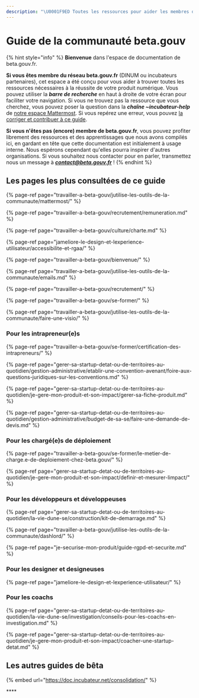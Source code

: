 ```yaml
---
description: "\U0001F9ED Toutes les ressources pour aider les membres de la communauté à s'y retrouver dans l'organisation beta.gouv.fr."
---
```


# Guide de la communauté beta.gouv

{% hint style="info" %}
**Bienvenue** dans l'espace de documentation de beta.gouv.fr. 

**Si vous êtes membre du réseau beta.gouv.fr** \(DINUM ou incubateurs partenaires\), cet espace a été conçu pour vous aider à trouver toutes les ressources nécessaires à la réussite de votre produit numérique.  Vous pouvez utiliser la _**barre de recherche**_ en haut à droite de votre écran pour faciliter votre navigation. Si vous ne trouvez pas la ressource que vous cherchez, vous pouvez poser la question dans la _**chaîne ~incubateur-help**_ de [notre espace Mattermost](travailler-a-beta-gouv/jutilise-les-outils-de-la-communaute/mattermost/). Si vous repérez une erreur, vous pouvez [la corriger et contribuer à ce guide](travailler-a-beta-gouv/jutilise-les-outils-de-la-communaute/gitbook/comment-contribuer-a-cette-documentation.md). 

**Si vous n'êtes pas \(encore\) membre de beta.gouv.fr**, vous pouvez profiter librement des ressources et des apprentissages que nous avons compilés ici, en gardant en tête que cette documentation est initialement à usage interne. Nous espérons cependant qu'elles pourra inspirer d'autres organisations. Si vous souhaitez nous contacter pour en parler, transmettez nous un message à _**contact@beta.gouv.fr**_ !
{% endhint %}

## Les pages les plus consultées de ce guide

{% page-ref page="travailler-a-beta-gouv/jutilise-les-outils-de-la-communaute/mattermost/" %}

{% page-ref page="travailler-a-beta-gouv/recrutement/remuneration.md" %}

{% page-ref page="travailler-a-beta-gouv/culture/charte.md" %}

{% page-ref page="jameliore-le-design-et-lexperience-utilisateur/accessibilite-et-rgaa/" %}

{% page-ref page="travailler-a-beta-gouv/bienvenue/" %}

{% page-ref page="travailler-a-beta-gouv/jutilise-les-outils-de-la-communaute/emails.md" %}

{% page-ref page="travailler-a-beta-gouv/recrutement/" %}

{% page-ref page="travailler-a-beta-gouv/se-former/" %}

{% page-ref page="travailler-a-beta-gouv/jutilise-les-outils-de-la-communaute/faire-une-visio/" %}

### Pour les intrapreneur\(e\)s

{% page-ref page="travailler-a-beta-gouv/se-former/certification-des-intrapreneurs/" %}

{% page-ref page="gerer-sa-startup-detat-ou-de-territoires-au-quotidien/gestion-administrative/etablir-une-convention-avenant/foire-aux-questions-juridiques-sur-les-conventions.md" %}

{% page-ref page="gerer-sa-startup-detat-ou-de-territoires-au-quotidien/je-gere-mon-produit-et-son-impact/gerer-sa-fiche-produit.md" %}

{% page-ref page="gerer-sa-startup-detat-ou-de-territoires-au-quotidien/gestion-administrative/budget-de-sa-se/faire-une-demande-de-devis.md" %}

### Pour les chargé\(e\)s de déploiement

{% page-ref page="travailler-a-beta-gouv/se-former/le-metier-de-charge.e-de-deploiement-chez-beta.gouv/" %}

{% page-ref page="gerer-sa-startup-detat-ou-de-territoires-au-quotidien/je-gere-mon-produit-et-son-impact/definir-et-mesurer-limpact/" %}

### Pour les développeurs et développeuses

{% page-ref page="gerer-sa-startup-detat-ou-de-territoires-au-quotidien/la-vie-dune-se/construction/kit-de-demarrage.md" %}

{% page-ref page="travailler-a-beta-gouv/jutilise-les-outils-de-la-communaute/dashlord/" %}

{% page-ref page="je-securise-mon-produit/guide-rgpd-et-securite.md" %}

### Pour les designer et designeuses

{% page-ref page="jameliore-le-design-et-lexperience-utilisateur/" %}

### Pour les coachs

{% page-ref page="gerer-sa-startup-detat-ou-de-territoires-au-quotidien/la-vie-dune-se/investigation/conseils-pour-les-coachs-en-investigation.md" %}

{% page-ref page="gerer-sa-startup-detat-ou-de-territoires-au-quotidien/je-gere-mon-produit-et-son-impact/coacher-une-startup-detat.md" %}



## Les autres guides de bêta

{% embed url="https://doc.incubateur.net/consolidation/" %}

\*\*\*\*

